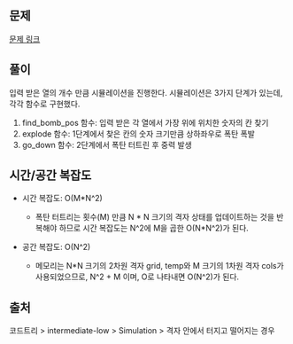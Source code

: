 ## 문제

[문제 링크](https://www.codetree.ai/missions/2/problems/cross-shape-continuous-bomb?utm_source=clipboard&utm_medium=text)

## 풀이

입력 받은 열의 개수 만큼 시뮬레이션을 진행한다. 시뮬레이션은 3가지 단계가 있는데, 각각 함수로 구현했다.

1. find_bomb_pos 함수: 입력 받은 각 열에서 가장 위에 위치한 숫자의 칸 찾기
2. explode 함수: 1단계에서 찾은 칸의 숫자 크기만큼 상하좌우로 폭탄 폭발
3. go_down 함수: 2단계에서 폭탄 터트린 후 중력 발생

## 시간/공간 복잡도

- 시간 복잡도: O(M\*N^2)

  - 폭탄 터트리는 횟수(M) 만큼 N * N 크기의 격자 상태를 업데이트하는 것을 반복해야 하므로 시간 복잡도는 N^2에 M을 곱한 O(N*N^2)가 된다.

- 공간 복잡도: O(N^2)
  - 메모리는 N\*N 크기의 2차원 격자 grid, temp와 M 크기의 1차원 격자 cols가 사용되었으므로, N^2 + M 이며, O로 나타내면 O(N^2)가 된다.

## 출처

코드트리 > intermediate-low > Simulation > 격자 안에서 터지고 떨어지는 경우
